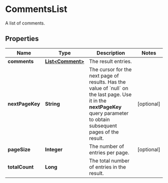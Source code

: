 

# CommentsList

A list of comments.

## Properties

| Name | Type | Description | Notes |
|------------ | ------------- | ------------- | -------------|
|**comments** | [**List&lt;Comment&gt;**](Comment.md) | The result entries. |  |
|**nextPageKey** | **String** | The cursor for the next page of results. Has the value of &#x60;null&#x60; on the last page.   Use it in the **nextPageKey** query parameter to obtain subsequent pages of the result. |  [optional] |
|**pageSize** | **Integer** | The number of entries per page. |  [optional] |
|**totalCount** | **Long** | The total number of entries in the result. |  |



